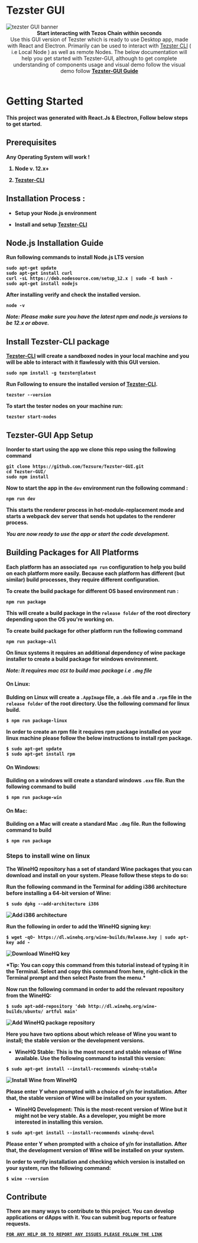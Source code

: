 # Tezster GUI

<img  src="https://tezster.s3-ap-southeast-1.amazonaws.com/TEZSTER_GUI/1_jDB5enULQVo2UfeiwD32qA.png"  alt="tezster GUI banner" align="center" />

<br />

<div align="center"><strong>Start interacting with Tezos Chain within seconds</strong></div>

<div align="center">Use this GUI version of Tezster which is ready to use Desktop app, made with React and Electron. Primarily can be used to interact with <a  href="https://docs.tezster.tech/tezster-cli">Tezster CLI</a> ( i.e Local Node ) as well as remote Nodes. The below documentation will help you get started with Tezster-GUI, although to get complete understanding of components usage and visual demo follow the visual demo follow <a  href="https://docs.tezster.tech/"><b>Tezster-GUI Guide<b></a>

</div>

<br />

# Getting Started

This project was generated with React.Js & Electron, Follow below steps to get started.

## Prerequisites

Any Operating System will work !

1. Node v. 12.x+

2) [Tezster-CLI](https://docs.tezster.tech/tezster-cli)

## Installation Process :

- Setup your Node.js environment

* Install and setup [Tezster-CLI](https://docs.tezster.tech/tezster-cli)

## Node.js Installation Guide

Run following commands to install Node.js LTS version

    sudo apt-get update
    sudo apt-get install curl
    curl -sL https://deb.nodesource.com/setup_12.x | sudo -E bash -
    sudo apt-get install nodejs

After installing verify and check the installed version.

    node -v

_Note: Please make sure you have the latest npm and node.js versions to be 12.x or above._

## Install Tezster-CLI package

[Tezster-CLI](https://docs.tezster.tech/tezster-cli) will create a sandboxed nodes in your local machine and you will be able to interact with it flawlessly with this GUI version.

    sudo npm install -g tezster@latest

Run Following to ensure the installed version of [Tezster-CLI](https://docs.tezster.tech/tezster-cli).

    tezster --version

To start the tester nodes on your machine run:

    tezster start-nodes

## Tezster-GUI App Setup

Inorder to start using the app we clone this repo using the following command

    git clone https://github.com/Tezsure/Tezster-GUI.git
    cd Tezster-GUI/
    sudo npm install

Now to start the app in the `dev` environment run the following command :

    npm run dev

This starts the renderer process in hot-module-replacement mode and starts a webpack dev server that sends hot updates to the renderer process.

_You are now ready to use the app or start the code development._

## Building Packages for All Platforms

Each platform has an associated `npm run` configuration to help you build on each platform more easily. Because each platform has different (but similar) build processes, they require different configuration.

To create the build package for different OS based environment run :

    npm run package

This will create a build package in the `release folder` of the root directory depending upon the OS you're working on.

To create build package for other platform run the following command

    npm run package-all

On linux systems it requires an additional dependency of wine package installer to create a build package for windows environment.‌

_Note: It requires mac `OSX` to build mac package i.e `.dmg` file_

#### On Linux:

Bulding on Linux will create a `.AppImage` file, a `.deb` file and a `.rpm` file in the `release folder` of the root directory. Use the following command for linux build.

    $ npm run package-linux

In order to create an rpm file it requires rpm package installed on your linux machine please follow the below instructions to install rpm package.

    $ sudo apt-get update
    $ sudo apt-get install rpm

#### On Windows:

Building on a windows will create a standard windows `.exe` file.
Run the following command to build

```
$ npm run package-win
```

#### On Mac:

Building on a Mac will create a standard Mac `.dmg` file.
Run the following command to build

```
$ npm run package
```

### Steps to install wine on linux

The WineHQ repository has a set of standard Wine packages that you can download and install on your system. Please follow these steps to do so:

Run the following command in the Terminal for adding i386 architecture before installing a 64-bit version of Wine:

    $ sudo dpkg --add-architecture i386

![Add i386 architecture](https://vitux.com/wp-content/uploads/2018/09/word-image-46.png)

Run the following in order to add the WineHQ signing key:

    $ wget -qO- https://dl.winehq.org/wine-builds/Release.key | sudo apt-key add -

![Download WineHQ key](https://vitux.com/wp-content/uploads/2018/09/word-image-47.png)

**\*Tip:** You can copy this command from this tutorial instead of typing it in the Terminal. Select and copy this command from here, right-click in the Terminal prompt and then select Paste from the menu.\*

Now run the following command in order to add the relevant repository from the WineHQ:

    $ sudo apt-add-repository 'deb http://dl.winehq.org/wine-builds/ubuntu/ artful main'

![Add WineHQ package repository](https://vitux.com/wp-content/uploads/2018/09/word-image-48.png)

Here you have two options about which release of Wine you want to install; the stable version or the development versions.

- **WineHQ Stable:** This is the most recent and stable release of Wine available. Use the following command to install this version:

`$ sudo apt-get install --install-recommends winehq-stable`

![Install Wine from WineHQ](https://vitux.com/wp-content/uploads/2018/09/word-image-49.png)

Please enter _**Y**_ when prompted with a choice of y/n for installation. After that, the stable version of Wine will be installed on your system.

- **WineHQ Development:** This is the most-recent version of Wine but it might not be very stable. As a developer, you might be more interested in installing this version.

`$ sudo apt-get install --install-recommends winehq-devel`

Please enter Y when prompted with a choice of y/n for installation. After that, the development version of Wine will be installed on your system.

In order to verify installation and checking which version is installed on your system, run the following command:

    $ wine --version

## Contribute

There are many ways to contribute to this project. You can develop applications or dApps with it. You can submit bug reports or feature requests.

[`FOR ANY HELP OR TO REPORT ANY ISSUES PLEASE FOLLOW THE LINK`](https://github.com/Tezsure/Tezster-GUI/issues)

‌
